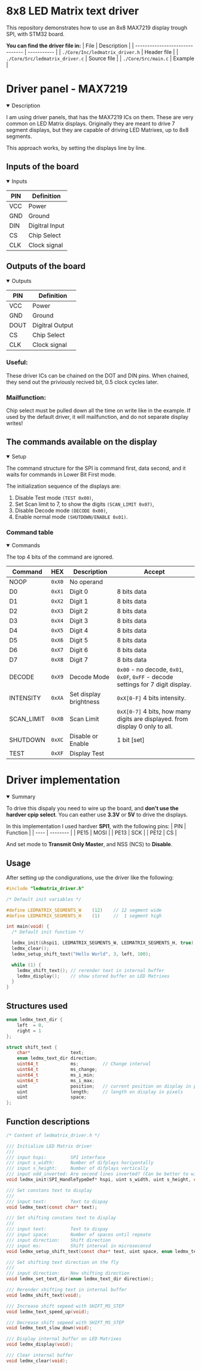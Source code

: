 # 8x8 LED Matrix text driver

This repository demonstrates how to use an 8x8 MAX7219 display trough SPI, with STM32 board.

**You can find the driver file in:**
| File                            | Description |
| ------------------------------- | ----------- |
| `./Core/Inc/ledmatrix_driver.h` | Header file |
| `./Core/Src/ledmatrix_driver.c` | Source file |
| `./Core/Src/main.c`             | Example  |

# Driver panel - MAX7219
<details open>
<summary>Description</summary>

I am using driver panels, that has the MAX7219 ICs on them.
These are very common on LED Matrix displays.
Originally they are meant to drive 7 segment displays, but they are capable of driving LED Matrixes, up to 8x8 segments.

This approach works, by setting the displays line by line.

## Inputs of the board
<details open>
<summary>Inputs</summary>

| PIN | Definition |
| --- | ---------- |
| VCC | Power |
| GND | Ground |
| DIN | Digitral Input |
| CS  | Chip Select |
| CLK | Clock signal |

</details>

## Outputs of the board
<details open>
<summary>Outputs</summary>

| PIN | Definition |
| --- | ---------- |
| VCC | Power |
| GND | Ground |
| DOUT | Digitral Output |
| CS  | Chip Select |
| CLK | Clock signal |

</details>

### Useful:
These driver ICs can be chained on the DOT and DIN pins.
When chained, they send out the priviously recived bit, 0.5 clock cycles later.

### Mailfunction:
Chip select must be pulled down all the time on write like in the example.
If used by the default driver, it will mailfunction, and do not separate display writes!


## The commands available on the display
<details open>
<summary>Setup</summary>

The command structure for the SPI is command first, data second, and it waits for commands in Lower Bit First mode.

The initialization sequence of the displays are:

1. Disable Test mode `(TEST 0x00)`,
2. Set Scan limit to 7, to show the digits `(SCAN_LIMIT 0x07)`,
3. Disable Decode mode `(DECODE 0x00)`,
4. Enable normal mode `(SHUTDOWN/ENABLE 0x01)`.

</details>

### Command table
<details open>
<summary>Commands</summary>

The top 4 bits of the command are ignored.

| Command    | HEX    | Description | Accept
| ---------- | ------ | ----------- | -----
| NOOP       | `0xX0` | No operand
| D0         | `0xX1` | Digit 0     | 8 bits data
| D1         | `0xX2` | Digit 1     | 8 bits data
| D2         | `0xX3` | Digit 2     | 8 bits data
| D3         | `0xX4` | Digit 3     | 8 bits data
| D4         | `0xX5` | Digit 4     | 8 bits data
| D5         | `0xX6` | Digit 5     | 8 bits data
| D6         | `0xX7` | Digit 6     | 8 bits data
| D7         | `0xX8` | Digit 7     | 8 bits data
| DECODE     | `0xX9` | Decode Mode | `0x00` - no decode, `0x01`, `0x0F`, `0xFF` - decode settings for 7 digit display.
| INTENSITY  | `0xXA` | Set display brightness | `0xX[0-F]` 4 bits intensity.
| SCAN_LIMIT | `0xXB` | Scan Limit  | `0xX[0-7]` 4 bits, how many digits are displayed. from display 0 only to all.
| SHUTDOWN   | `0xXC` | Disable or Enable | 1 bit [set]
| TEST       | `0xXF` | Display Test

</details>

</details>


# Driver implementation
<details open>
<summary>Summary</summary>

To drive this dispaly you need to wire up the board, and **don't use the hardver cpip select**.
You can eather use **3.3V** or **5V** to drive the displays.

In this implementation I used hardver **SPI1**, with the following pins:
| PIN  | Function |
| ---- | -------- |
| PE15 | MOSI     |
| PE13 | SCK      |
| PE12 | CS       |

And set mode to **Transmit Only Master**,
and NSS (NCS) to **Disable**.


## Usage

After setting up the condigurations, use the driver like the following:
```c
#include "ledmatrix_driver.h"

/* Default init variables */

#define LEDMATRIX_SEGMENTS_W 	(12)    // 12 segment wide
#define LEDMATRIX_SEGMENTS_H 	(1)     //  1 segment high

int main(void) {
  /* Default init function */

  ledmx_init(&hspi1, LEDMATRIX_SEGMENTS_W, LEDMATRIX_SEGMENTS_H, true);
  ledmx_clear();
  ledmx_setup_shift_text("Hello World", 3, left, 100);

  while (1) {
    ledmx_shift_text(); // rerender text in internal buffer
    ledmx_display();    // show stored buffer on LED Matrixes
  }
}
```

## Structures used
```c
enum ledmx_text_dir {
    left  = 0,
    right = 1
};

struct shift_text {
    char*               text;
    enum ledmx_text_dir direction;
    uint64_t            ms;         // Change interval
    uint64_t            ms_change;
    uint64_t            ms_i_min;
    uint64_t            ms_i_max;
    uint                position;   // current position on display in pixels
    uint                length;     // length on display in pixels
    uint                space;
};
```

## Function descriptions
```c
/* Content of ledmatrix_driver.h */

/// Initialize LED Matrix driver
/// 
/// input hspi:         SPI interface
/// input s_width:      Number of difplays horiyontally
/// input s_height:     Number of difplays vertically
/// input odd_inverted: Are second lines inverted? (Can be better to wire) (not used)
void ledmx_init(SPI_HandleTypeDef* hspi, uint s_width, uint s_height, char odd_inverted);

/// Set constans text to display
/// 
/// input text:         Text to dispay
void ledmx_text(const char* text);

/// Set shifting constans text to display
/// 
/// input text:         Text to dispay
/// input space:        Number of spaces until repeate
/// input direction:    Shift direction
/// input ms:           Shift interval in microseconsd
void ledmx_setup_shift_text(const char* text, uint space, enum ledmx_text_dir direction, uint ms);

/// Set shifting text direction on the fly
/// 
/// input direction:    New shifting direction
void ledmx_set_text_dir(enum ledmx_text_dir direction);

/// Rerender shifting text in internal buffer
void ledmx_shift_text(void);

/// Increase shift sepeed with SHIFT_MS_STEP
void ledmx_text_speed_up(void);

/// Decrease shift sepeed with SHIFT_MS_STEP
void ledmx_text_slow_down(void);

/// Display internal buffer on LED Matrixes
void ledmx_display(void);

/// Clear internal buffer
void ledmx_clear(void);
```


</details>


